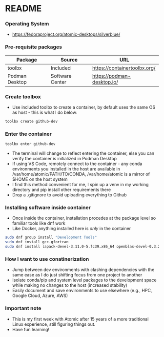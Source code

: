 # README

### Operating System

- https://fedoraproject.org/atomic-desktops/silverblue/

### Pre-requisite packages

| Package        | Source          | URL |
| -------------- | --------------- | ----------------------------- |
| toolbx         | Included        | https://containertoolbx.org/  |
| Podman Desktop | Software Center | https://podman-desktop.io/    |

### Create toolbox
- Use included toolbx to create a container, by default uses the same OS as host - this is what I do below:

```bash
toolbx create github-dev
```

### Enter the container
```bash
toolbx enter github-dev
```

- The terminal will change to reflect entering the container, else you can verify the container is initialized in Podman Desktop
- If using VS Code, remotely connect to the container - any conda environments you installed in the host are available in /var/home/atomic/PATH/TO/CONDA, /var/home/atomic is a mirror of $HOME on the host system
- I find this method convenient for me, I spin up a venv in my working directory and pip install other requirements there
- Drop a .gitignore to avoid uploading everything to Github

### Installing software inside container
- Once inside the container, installation procedes at the package level so familiar tools like dnf work
- Like Docker, anything installed here is *only* in the container

```bash
sudo dnf group install "Development Tools"
sudo dnf install gcc-gfortran
sudo dnf install lapack-devel-3.11.0-5.fc39.x86_64 openblas-devel-0.3.21-6.fc39.x86_64
```

### How I want to use conatinerization
- Jump between dev environments with clashing dependencies with the same ease as I do just shifting focus from one project to another
- Isolate conda/pip and system level packages to the development space while making no changes to the host (increased stability)
- Easily document and save environments to use elsewhere (e.g., HPC, Google Cloud, Azure, AWS)

### Important note
- This is my first week with Atomic after 15 years of a more traditional Linux experience, still figuring things out.
- Have fun learning!
